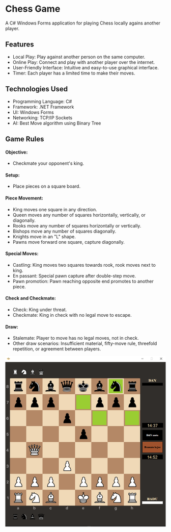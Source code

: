 # Chess Game

A C# Windows Forms application for playing Chess locally agains another player.


## Features

- Local Play: Play against another person on the same computer.
- Online Play: Connect and play with another player over the internet.
- User-Friendly Interface: Intuitive and easy-to-use graphical interface.
- Timer: Each player has a limited time to make their moves.


## Technologies Used

- Programming Language: C#
- Framework: .NET Framework
- UI: Windows Forms
- Networking: TCP/IP Sockets
- AI: Best Move algorithm using Binary Tree
 
## Game Rules

#### Objective: 
- Checkmate your opponent's king.
#### Setup:
- Place pieces on a square board.
#### Piece Movement:
- King moves one square in any direction.
- Queen moves any number of squares horizontally, vertically, or diagonally.
- Rooks move any number of squares horizontally or vertically.
- Bishops move any number of squares diagonally.
- Knights move in an "L" shape.
- Pawns move forward one square, capture diagonally.
#### Special Moves:
- Castling: King moves two squares towards rook, rook moves next to king.
- En passant: Special pawn capture after double-step move.
- Pawn promotion: Pawn reaching opposite end promotes to another piece.
#### Check and Checkmate:
- Check: King under threat.
- Checkmate: King in check with no legal move to escape.
#### Draw:
- Stalemate: Player to move has no legal moves, not in check.
- Other draw scenarios: Insufficient material, fifty-move rule, threefold repetition, or agreement between players.


<img src="https://github.com/RaduCruceat/Chess/blob/master/Resources/TablaSahScreen.png" alt="Game Board">
